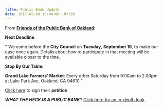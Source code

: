 ```yaml
---
title: Public Bank Update
date: 2017-08-09 15:44:00 -07:00
---
```


From [**Friends of the Public Bank of Oakland**](https://friendsofpublicbankofoakland.org/next-meeting-and-other-events/):

**Next Deadline**:

"  We come before the **City Council** on **Tuesday**, **September 19**, to make our case once again. Details about how to participate in that meeting will be available closer to the time. 

**Stop By Our Table**:

**Grand Lake Farmers’ Market**: Every other Saturday from 9:00am to 2:00pm at Lake Park Ave, Oakland, CA 94610  "

[Click here](https://friendsofpublicbankofoakland.org/petition/) to sign their **petition**

***WHAT THE HECK IS A PUBLIC BANK***?  [Click here for an in-depth look](https://friendsofpublicbankofoakland.org/wp-content/uploads/2017/02/pb-oakland-3-11-16.pdf).

